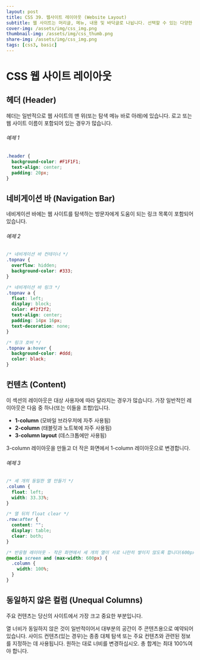 ```yaml
---
layout: post
title: CSS 39. 웹사이트 레이아웃 (Website Layout)
subtitle: 웹 사이트는 머리글, 메뉴, 내용 및 바닥글로 나뉩니다. 선택할 수 있는 다양한 레이아웃 디자인이 많이 있습니다. 그러나 이 구조는 가장 일반적인 구조 중 하나입니다.
cover-img: /assets/img/css_img.png
thumbnail-img: /assets/img/css_thumb.png
share-img: /assets/img/css_img.png
tags: [css3, basic]
---
```


# CSS 웹 사이트 레이아웃

## 헤더 (Header)

헤더는 일반적으로 웹 사이트의 맨 위(또는 탐색 메뉴 바로 아래)에 있습니다. 로고 또는 웹 사이트 이름이 포함되어 있는 경우가 많습니다.

###### 예제 1

```css
.header {
  background-color: #F1F1F1;
  text-align: center;
  padding: 20px;
}
```

## 네비게이션 바 (Navigation Bar)

네비게이션 바에는 웹 사이트를 탐색하는 방문자에게 도움이 되는 링크 목록이 포함되어 있습니다.

###### 예제 2

```css
/* 네비게이션 바 컨테이너 */
.topnav {
  overflow: hidden;
  background-color: #333;
}

/* 네비게이션 바 링크 */
.topnav a {
  float: left;
  display: block;
  color: #f2f2f2;
  text-align: center;
  padding: 14px 16px;
  text-decoration: none;
}

/* 링크 호버 */
.topnav a:hover {
  background-color: #ddd;
  color: black;
}
```

## 컨텐츠 (Content)

이 섹션의 레이아웃은 대상 사용자에 따라 달라지는 경우가 많습니다. 가장 일반적인 레이아웃은 다음 중 하나(또는 이들을 조합)입니다.

+ **1-column** (모바일 브라우저에 자주 사용됨)
+ **2-column** (태블릿과 노트북에 자주 사용됨)
+ **3-column layout** (데스크톱에만 사용됨)

3-column 레이아웃을 만들고 더 작은 화면에서 1-column 레이아웃으로 변경합니다.

###### 예제 3

```css
/* 세 개의 동일한 열 만들기 */
.column {
  float: left;
  width: 33.33%;
}

/* 열 뒤의 float clear */
.row:after {
  content: "";
  display: table;
  clear: both;
}

/* 반응형 레이아웃 - 작은 화면에서 세 개의 열이 서로 나란히 쌓이지 않도록 합니다(600px 너비 이하). */
@media screen and (max-width: 600px) {
  .column {
    width: 100%;
  }
}
```

## 동일하지 않은 컬럼 (Unequal Columns)

주요 컨텐츠는 당신의 사이트에서 가장 크고 중요한 부분입니다.

열 너비가 동일하지 않은 것이 일반적이어서 대부분의 공간이 주 콘텐츠용으로 예약되어 있습니다. 사이드 컨텐츠(있는 경우)는 종종 대체 탐색 또는 주요 컨텐츠와 관련된 정보를 지정하는 데 사용됩니다. 원하는 대로 너비를 변경하십시오. 총 합계는 최대 100%여야 합니다.
